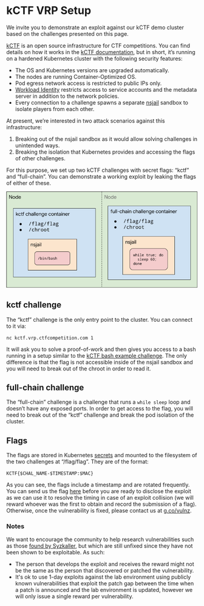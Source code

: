# kCTF VRP Setup

We invite you to demonstrate an exploit against our kCTF demo cluster based on the challenges presented on this page.

[kCTF](https://github.com/google/kctf) is an open source infrastructure for CTF competitions. You can find details on how it works in the [kCTF documentation](https://google.github.io/kctf/introduction.html), but in short, it’s running on a hardened Kubernetes cluster with the following security features:

*   The OS and Kubernetes versions are upgraded automatically.
*   The nodes are running Container-Optimized OS.
*   Pod egress network access is restricted to public IPs only.
*   [Workload Identity](https://cloud.google.com/blog/products/containers-kubernetes/introducing-workload-identity-better-authentication-for-your-gke-applications) restricts access to service accounts and the metadata server in addition to the network policies.
*   Every connection to a challenge spawns a separate [nsjail](https://github.com/google/nsjail) sandbox to isolate players from each other.

At present, we’re interested in two attack scenarios against this infrastructure:

1. Breaking out of the nsjail sandbox as it would allow solving challenges in unintended ways.
2. Breaking the isolation that Kubernetes provides and accessing the flags of other challenges.

For this purpose, we set up two kCTF challenges with secret flags: “kctf” and “full-chain”. You can demonstrate a working exploit by leaking the flags of either of these.

![drawing showing the location of the flags](./images/flag-locations.png)


## kctf challenge

The “kctf” challenge is the only entry point to the cluster. You can connect to it via:


```
nc kctf.vrp.ctfcompetition.com 1
```


It will ask you to solve a proof-of-work and then gives you access to a bash running in a setup similar to the [kCTF bash example challenge](https://github.com/google/kctf/tree/master/samples/bash). The only difference is that the flag is not accessible inside of the nsjail sandbox and you will need to break out of the chroot in order to read it.


## full-chain challenge

The “full-chain” challenge is a challenge that runs a `while sleep` loop and doesn’t have any exposed ports. In order to get access to the flag, you will need to break out of the “kctf” challenge and break the pod isolation of the cluster.


## Flags

The flags are stored in Kubernetes [secrets](https://kubernetes.io/docs/concepts/configuration/secret/) and mounted to the filesystem of the two challenges at “/flag/flag”. They are of the format:


```
KCTF{$CHAL_NAME-$TIMESTAMP:$MAC}
```


As you can see, the flags include a timestamp and are rotated frequently. You can send us the flag [here](https://docs.google.com/forms/d/e/1FAIpQLSeQf6aWmIIjtG4sbEKfgOBK0KL3zzeHCrsgA1EcPr-xsFAk7w/viewform) before you are ready to disclose the exploit as we can use it to resolve the timing in case of an exploit collision (we will reward whoever was the first to obtain and record the submission of a flag). Otherwise, once the vulnerability is fixed, please contact us at [g.co/vulnz](g.co/vulnz).


### Notes

We want to encourage the community to help research vulnerabilities such as those [found by Syzkaller](https://syzkaller.appspot.com/upstream#open), but which are still unfixed since they have not been shown to be exploitable. As such:



*   The person that develops the exploit and receives the reward might not be the same as the person that discovered or patched the vulnerability.
*   It's ok to use 1-day exploits against the lab environment using publicly known vulnerabilities that exploit the patch gap between the time when a patch is announced and the lab environment is updated, however we will only issue a single reward per vulnerability.
